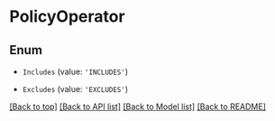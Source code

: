# PolicyOperator

## Enum


* `Includes` (value: `'INCLUDES'`)

* `Excludes` (value: `'EXCLUDES'`)



[[Back to top]](#) [[Back to API list]](../../README.md#documentation-for-api-endpoints) [[Back to Model list]](../../README.md#documentation-for-models) [[Back to README]](../../README.md)
